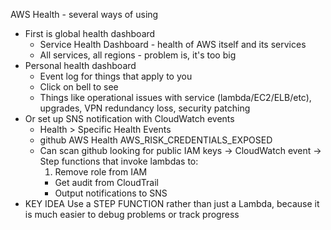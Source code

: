 AWS Health - several ways of using
- First is global health dashboard 
  - Service Health Dashboard - health of AWS itself and its services
  - All services, all regions - problem is, it's too big
- Personal health dashboard
  - Event log for things that apply to you
  - Click on bell to see
  - Things like operational issues with service (lambda/EC2/ELB/etc), upgrades, VPN redundancy loss, security patching
- Or set up SNS notification with CloudWatch events
  - Health > Specific Health Events 
  - github AWS Health AWS_RISK_CREDENTIALS_EXPOSED
  - Can scan github looking for public IAM keys -> CloudWatch event -> Step functions that invoke lambdas to:
    1. Remove role from IAM
	- Get audit from CloudTrail
	- Output notifications to SNS
- KEY IDEA Use a STEP FUNCTION rather than just a Lambda, because it is much easier to debug problems or track progress
